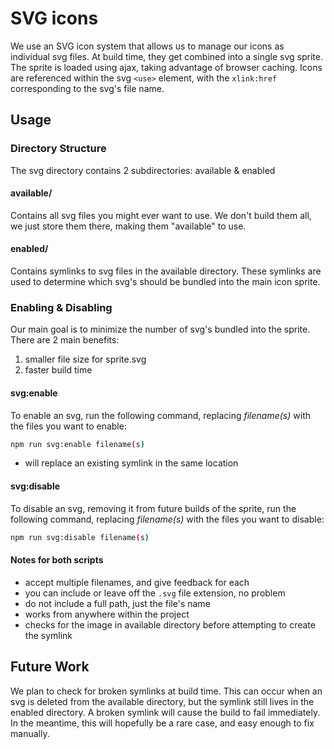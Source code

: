 # SVG icons

We use an SVG icon system that allows us to manage our icons as individual svg files. At build time, they get combined into a single svg sprite. The sprite is loaded using ajax, taking advantage of browser caching. Icons are referenced within the svg `<use>` element, with the `xlink:href` corresponding to the svg's file name.


## Usage

### Directory Structure

The svg directory contains 2 subdirectories: available & enabled

#### available/

Contains all svg files you might ever want to use. We don't build them all, we just store them there, making them "available" to use.

#### enabled/

Contains symlinks to svg files in the available directory. These symlinks are used to determine which svg's should be bundled into the main icon sprite.

### Enabling & Disabling

Our main goal is to minimize the number of svg's bundled into the sprite. There are 2 main benefits:

1. smaller file size for sprite.svg
2. faster build time

#### svg:enable

To enable an svg, run the following command, replacing *filename(s)* with the files you want to enable:

```bash
npm run svg:enable filename(s)
```

- will replace an existing symlink in the same location

#### svg:disable

To disable an svg, removing it from future builds of the sprite, run the following command, replacing *filename(s)* with the files you want to disable:

```bash
npm run svg:disable filename(s)
```

#### Notes for both scripts

- accept multiple filenames, and give feedback for each
- you can include or leave off the `.svg` file extension, no problem
- do not include a full path, just the file's name
- works from anywhere within the project
- checks for the image in available directory before attempting to create the symlink


## Future Work

We plan to check for broken symlinks at build time. This can occur when an svg is deleted from the available directory, but the symlink still lives in the enabled directory. A broken symlink will cause the build to fail immediately. In the meantime, this will hopefully be a rare case, and easy enough to fix manually.
